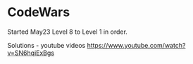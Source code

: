 
# CodeWars

Started May23  Level 8 to Level 1 in order.





Solutions - youtube videos
https://www.youtube.com/watch?v=SN6hqiExBgs
